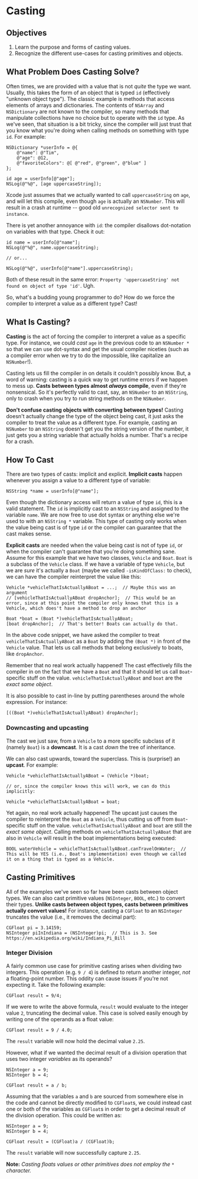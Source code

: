 # Casting

## Objectives

1. Learn the purpose and forms of casting values.
2. Recognize the different use-cases for casting primitives and objects.

## What Problem Does Casting Solve?

Often times, we are provided with a value that is not *quite* the type we want. Usually, this takes the form of an object that is typed `id` (effectively "unknown object type"). The classic example is methods that access elements of arrays and dictionaries. The contents of `NSArray` and `NSDictionary` are not known to the compiler, so many methods that manipulate collections have no choice but to operate with the `id` type. As we've seen, that situation is a bit tricky, since the compiler will just trust that you know what you're doing when calling methods on something with type `id`. For example:

```objc
NSDictionary *userInfo = @{
    @"name": @"Tim",
    @"age": @12,
    @"favoriteColors": @[ @"red", @"green", @"blue" ]
};

id age = userInfo[@"age"];
NSLog(@"%@", [age uppercaseString]);
``` 

Xcode just assumes that we actually wanted to call `uppercaseString` on `age`, and will let this compile, even though `age` is actually an `NSNumber`. This will result in a crash at runtime -- good old `unrecognized selector sent to instance`.

There is yet another annoyance with `id`: the compiler disallows dot-notation on variables with that type. Check it out:

```objc
id name = userInfo[@"name"];
NSLog(@"%@", name.uppercaseString);

// or...

NSLog(@"%@", userInfo[@"name"].uppercaseString);
```

Both of these result in the same error: `Property 'uppercaseString' not found on object of type 'id'`. Ugh.


So, what's a budding young programmer to do? How do we force the compiler to interpret a value as a different type? Cast!


## What Is Casting?

**Casting** is the act of forcing the compiler to interpret a value as a specific type. For instance, we could *cast* `age` in the previous code to an `NSNumber *` so that we can use dot-syntax and get the usual compiler niceties (such as a compiler error when we try to do the impossible, like capitalize an `NSNumber`!).

Casting lets us fill the compiler in on details it couldn't possibly know. But, a word of warning: casting is a quick way to get runtime errors if we happen to mess up. **Casts between types almost *always* compile**, even if they're nonsensical. So it's perfectly valid to cast, say, an `NSNumber` to an `NSString`, only to crash when you try to run string methods on the `NSNumber`.

**Don't confuse casting objects with converting between types!** Casting doesn't actually change the type of the object being cast, it just asks the compiler to treat the value as a different type. For example, casting an `NSNumber` to an `NSString` doesn't get you the string version of the number, it just gets you a string variable that actually holds a number. That's a recipe for a crash.


## How To Cast

There are two types of casts: implicit and explicit. **Implicit casts** happen whenever you assign a value to a different type of variable:

```objc
NSString *name = userInfo[@"name"];
```

Even though the dictionary access will return a value of type `id`, this is a valid statement. The `id` is implicitly cast to an `NSString` and assigned to the variable `name`. We are now free to use dot syntax or anything else we're used to with an `NSString *` variable. This type of casting only works when the value being cast is of type `id` or the compiler can guarantee that the cast makes sense.

**Explicit casts** are needed when the value being cast is not of type `id`, or when the compiler can't guarantee that you're doing something sane. Assume for this example that we have two classes, `Vehicle` and `Boat`. `Boat` is a subclass of the `Vehicle` class. If we have a variable of type `Vehicle`, but we are *sure* it's actually a `Boat` (maybe we called `-isKindOfClass:` to check), we can have the compiler reinterpret the value like this:

```objc
Vehicle *vehicleThatIsActuallyABoat = ...;  // Maybe this was an argument
// [vehicleThatIsActuallyABoat dropAnchor];  // This would be an error, since at this point the compiler only knows that this is a Vehicle, which does't have a method to drop an anchor

Boat *boat = (Boat *)vehicleThatIsActuallyABoat;
[boat dropAnchor];  // That's better! Boats can actually do that.
```

In the above code snippet, we have asked the compiler to treat `vehicleThatIsActuallyABoat` as a `Boat` by adding the `(Boat *)` in front of the `Vehicle` value. That lets us call methods that belong exclusively to boats, like `dropAnchor`.

Remember that no real work actually happened! The cast effectively fills the compiler in on the fact that we have a `Boat` and that it should let us call `Boat`-specific stuff on the value. `vehicleThatIsActuallyABoat` and `boat` are the *exact same object*.


It is also possible to cast in-line by putting parentheses around the whole expression. For instance:

```objc
[((Boat *)vehicleThatIsActuallyABoat) dropAnchor];
```


### Downcasting and upcasting

The cast we just saw, from a `Vehicle` to a more specific subclass of it (namely `Boat`) is a **downcast**. It is a cast *down* the tree of inheritance.

We can also cast upwards, toward the superclass. This is (surprise!) an **upcast**. For example:

```objc
Vehicle *vehicleThatIsActuallyABoat = (Vehicle *)boat;

// or, since the compiler knows this will work, we can do this implicitly:

Vehicle *vehicleThatIsActuallyABoat = boat;
```

Yet again, no real work actually happened! The upcast just causes the compiler to reinterpret the `Boat` as a `Vehicle`, thus cutting us off from `Boat`-specific stuff on the value. `vehicleThatIsActuallyABoat` and `boat` are still the *exact same object*. Calling methods on `vehicleThatIsActuallyABoat` that are also in `Vehicle` will result in the boat implementations being executed:

```objc
BOOL waterVehicle = vehicleThatIsActuallyABoat.canTravelOnWater;  // This will be YES (i.e., Boat's implementation) even though we called it on a thing that is typed as a Vehicle.
```


## Casting Primitives

All of the examples we've seen so far have been casts between object types. We can also cast primitive values (`NSInteger`, `BOOL`, etc.) to convert their types. **Unlike casts between object types, casts between primitives actually convert values!** For instance, casting a `CGFloat` to an `NSInteger` truncates the value (i.e., it removes the decimal part):

```objc
CGFloat pi = 3.14159;
NSInteger piInIndiana = (NSInteger)pi;  // This is 3. See https://en.wikipedia.org/wiki/Indiana_Pi_Bill
``` 

### Integer Division

A fairly common use case for primitive casting arises when dividing two integers. This operation (e.g. `9 / 4`) is defined to return another integer, *not* a floating-point number. This oddity can cause issues if you're not expecting it. Take the following example:

```objc
CGFloat result = 9/4;
```

If we were to write the above formula, `result` would evaluate to the integer value `2`, truncating the decimal value. This case is solved easily enough by writing one of the operands as a float value:

```objc
CGFloat result = 9 / 4.0;
```

The `result` variable will now hold the decimal value `2.25`.

However, what if we wanted the decimal result of a division operation that uses two integer *variables* as its operands?

```objc
NSInteger a = 9;
NSInteger b = 4;

CGFloat result = a / b;
```

Assuming that the variables `a` and `b` are sourced from somewhere else in the code and cannot be directly modified to `CGFloat`s, we could instead cast one or both of the variables as `CGFloat`s in order to get a decimal result of the division operation. This could be written as:

```objc
NSInteger a = 9;
NSInteger b = 4;

CGFloat result = (CGFloat)a / (CGFloat)b;
```

The `result` variable will now successfully capture `2.25`.

**Note:** *Casting floats values or other primitives does not employ the* `*` *character.*
